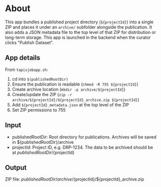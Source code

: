 # About
This app bundles a published project directory (`${projectId}`) into a single ZIP and places it under an `archive/` subfolder alongside the publication. It also adds a JSON metadata file to the top level of that ZIP for distribution or long-term storage. This app is launched in 
the backend when the curator clicks "Publish Dataset".

## App details
From `tapisjobapp.sh`:
1. cd into `$(publishedRootDir)`
2. Ensure the publication is readable (`chmod -R 755 ${projectId}`)
3. Create archive location (`mkdir -p archive/${projectId}`)
4. Create/update the ZIP (`zip -r archive/${projectId}/${projectId}_archive.zip ${projectId}`)
5. Add `${projectId}_metadata.json` at the top level of the ZIP
6. Set ZIP permissions to 755

## Input
- publishedRootDir: Root directory for publications. Archives will be saved in ${publishedRootDir}/archive
- projectId: Project ID, e.g. DRP-1234. The data to be archived should be at ${publishedRootDir}/${projectId}

## Output
ZIP file: ${publishedRootDir}/archive/${projectId}/${projectId}_archive.zip

